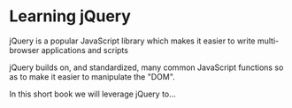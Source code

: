 # Learning jQuery

jQuery is a popular JavaScript library which makes it easier to write multi-browser applications and scripts

jQuery builds on, and standardized, many common JavaScript functions so as to make it easier to manipulate the "DOM".

In this short book we will leverage jQuery to...
